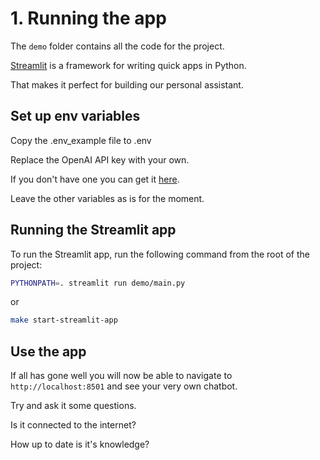 # 1. Running the app

The `demo` folder contains all the code for the project.

[Streamlit](https://streamlit.io/) is a framework for writing quick apps in Python.

That makes it perfect for building our personal assistant.

## Set up env variables

Copy the .env_example file to .env

Replace the OpenAI API key with your own.

If you don't have one you can get it [here](https://platform.openai.com/).

Leave the other variables as is for the moment.

## Running the Streamlit app

To run the Streamlit app, run the following command from the root of the project:

```bash
PYTHONPATH=. streamlit run demo/main.py
```

or

```bash
make start-streamlit-app
```

## Use the app

If all has gone well you will now be able to navigate to `http://localhost:8501` and see your very own chatbot.

Try and ask it some questions.

Is it connected to the internet?

How up to date is it's knowledge?
